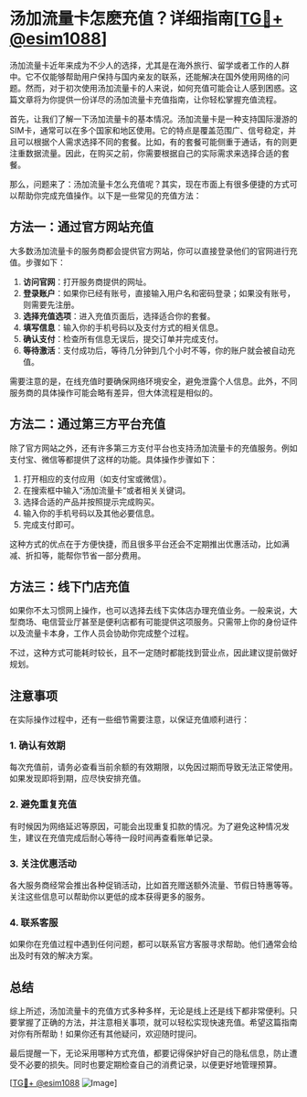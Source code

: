 # 汤加流量卡怎麽充值？详细指南[[TG💪+ @esim1088](https://t.me/s/esim1088)]

汤加流量卡近年来成为不少人的选择，尤其是在海外旅行、留学或者工作的人群中。它不仅能够帮助用户保持与国内亲友的联系，还能解决在国外使用网络的问题。然而，对于初次使用汤加流量卡的人来说，如何充值可能会让人感到困惑。这篇文章将为你提供一份详尽的汤加流量卡充值指南，让你轻松掌握充值流程。

首先，让我们了解一下汤加流量卡的基本情况。汤加流量卡是一种支持国际漫游的SIM卡，通常可以在多个国家和地区使用。它的特点是覆盖范围广、信号稳定，并且可以根据个人需求选择不同的套餐。比如，有的套餐可能侧重于通话，有的则更注重数据流量。因此，在购买之前，你需要根据自己的实际需求来选择合适的套餐。

那么，问题来了：汤加流量卡怎么充值呢？其实，现在市面上有很多便捷的方式可以帮助你完成充值操作。以下是一些常见的充值方法：

## 方法一：通过官方网站充值

大多数汤加流量卡的服务商都会提供官方网站，你可以直接登录他们的官网进行充值。步骤如下：

1. **访问官网**：打开服务商提供的网址。
2. **登录账户**：如果你已经有账号，直接输入用户名和密码登录；如果没有账号，则需要先注册。
3. **选择充值选项**：进入充值页面后，选择适合你的套餐。
4. **填写信息**：输入你的手机号码以及支付方式的相关信息。
5. **确认支付**：检查所有信息无误后，提交订单并完成支付。
6. **等待激活**：支付成功后，等待几分钟到几个小时不等，你的账户就会被自动充值。

需要注意的是，在线充值时要确保网络环境安全，避免泄露个人信息。此外，不同服务商的具体操作可能会略有差异，但大体流程是相似的。

## 方法二：通过第三方平台充值

除了官方网站之外，还有许多第三方支付平台也支持汤加流量卡的充值服务。例如支付宝、微信等都提供了这样的功能。具体操作步骤如下：

1. 打开相应的支付应用（如支付宝或微信）。
2. 在搜索框中输入“汤加流量卡”或者相关关键词。
3. 选择合适的产品并按照提示完成购买。
4. 输入你的手机号码以及其他必要信息。
5. 完成支付即可。

这种方式的优点在于方便快捷，而且很多平台还会不定期推出优惠活动，比如满减、折扣等，能帮你节省一部分费用。

## 方法三：线下门店充值

如果你不太习惯网上操作，也可以选择去线下实体店办理充值业务。一般来说，大型商场、电信营业厅甚至是便利店都有可能提供这项服务。只需带上你的身份证件以及流量卡本身，工作人员会协助你完成整个过程。

不过，这种方式可能耗时较长，且不一定随时都能找到营业点，因此建议提前做好规划。

## 注意事项

在实际操作过程中，还有一些细节需要注意，以保证充值顺利进行：

### 1. 确认有效期
每次充值前，请务必查看当前余额的有效期限，以免因过期而导致无法正常使用。如果发现即将到期，应尽快安排充值。

### 2. 避免重复充值
有时候因为网络延迟等原因，可能会出现重复扣款的情况。为了避免这种情况发生，建议在充值完成后耐心等待一段时间再查看账单记录。

### 3. 关注优惠活动
各大服务商经常会推出各种促销活动，比如首充赠送额外流量、节假日特惠等等。关注这些信息可以帮助你以更低的成本获得更多的服务。

### 4. 联系客服
如果你在充值过程中遇到任何问题，都可以联系官方客服寻求帮助。他们通常会给出及时有效的解决方案。

## 总结

综上所述，汤加流量卡的充值方式多种多样，无论是线上还是线下都非常便利。只要掌握了正确的方法，并注意相关事项，就可以轻松实现快速充值。希望这篇指南对你有所帮助！如果你还有其他疑问，欢迎随时提问。

最后提醒一下，无论采用哪种方式充值，都要记得保护好自己的隐私信息，防止遭受不必要的损失。同时也要定期检查自己的消费记录，以便更好地管理预算。

[[TG💪+ @esim1088](https://t.me/s/esim1088) ![Image](https://i.postimg.cc/4NQfJmqS/Snipaste-2025-05-13-00-14-12.png)]
